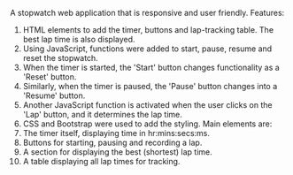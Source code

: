 A stopwatch web application that is responsive and user friendly. Features:
1) HTML elements to add the timer, buttons and lap-tracking table. The best lap time is also displayed.
2) Using JavaScript, functions were added to start, pause, resume and reset the stopwatch.
3) When the timer is started, the 'Start' button changes functionality as a 'Reset' button.
4) Similarly, when the timer is paused, the 'Pause' button changes into a 'Resume' button.
5) Another JavaScript function is activated when the user clicks on the 'Lap' button, and it determines the lap time.
6) CSS and Bootstrap were used to add the styling.
Main elements are:
1) The timer itself, displaying time in hr:mins:secs:ms.
2) Buttons for starting, pausing and recording a lap.
3) A section for displaying the best (shortest) lap time.
4) A table displaying all lap times for tracking.
